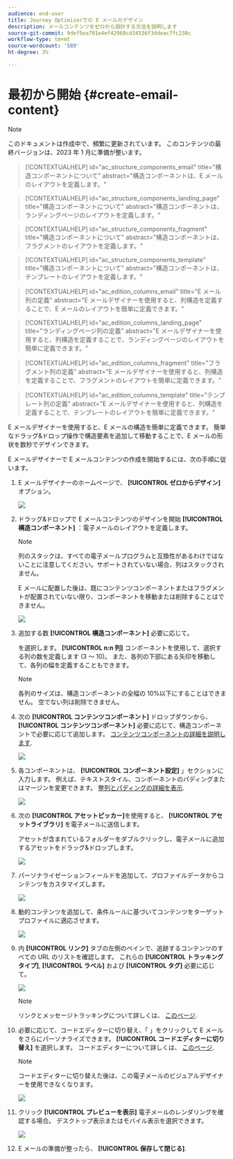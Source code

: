 ```yaml
---
audience: end-user
title: Journey Optimizerでの E メールのデザイン
description: メールコンテンツをゼロから設計する方法を説明します
source-git-commit: 9def5ea791e4ef42968cd34536f3ddeac7fc238c
workflow-type: tm+mt
source-wordcount: '589'
ht-degree: 3%

---
```



# 最初から開始 {#create-email-content}

>[!NOTE]
>
>このドキュメントは作成中で、頻繁に更新されています。 このコンテンツの最終バージョンは、2023 年 1 月に準備が整います。

>[!CONTEXTUALHELP]
>id="ac_structure_components_email"
>title="構造コンポーネントについて"
>abstract="構造コンポーネントは、E メールのレイアウトを定義します。"

>[!CONTEXTUALHELP]
>id="ac_structure_components_landing_page"
>title="構造コンポーネントについて"
>abstract="構造コンポーネントは、ランディングページのレイアウトを定義します。"

>[!CONTEXTUALHELP]
>id="ac_structure_components_fragment"
>title="構造コンポーネントについて"
>abstract="構造コンポーネントは、フラグメントのレイアウトを定義します。"

>[!CONTEXTUALHELP]
>id="ac_structure_components_template"
>title="構造コンポーネントについて"
>abstract="構造コンポーネントは、テンプレートのレイアウトを定義します。"


>[!CONTEXTUALHELP]
>id="ac_edition_columns_email"
>title="E メール列の定義"
>abstract="E メールデザイナーを使用すると、列構造を定義することで、E メールのレイアウトを簡単に定義できます。"

>[!CONTEXTUALHELP]
>id="ac_edition_columns_landing_page"
>title="ランディングページ列の定義"
>abstract="E メールデザイナーを使用すると、列構造を定義することで、ランディングページのレイアウトを簡単に定義できます。"

>[!CONTEXTUALHELP]
>id="ac_edition_columns_fragment"
>title="フラグメント列の定義"
>abstract="E メールデザイナーを使用すると、列構造を定義することで、フラグメントのレイアウトを簡単に定義できます。"

>[!CONTEXTUALHELP]
>id="ac_edition_columns_template"
>title="テンプレート列の定義"
>abstract="E メールデザイナーを使用すると、列構造を定義することで、テンプレートのレイアウトを簡単に定義できます。"

E メールデザイナーを使用すると、E メールの構造を簡単に定義できます。 簡単なドラッグ&amp;ドロップ操作で構造要素を追加して移動することで、E メールの形状を数秒でデザインできます。

E メールデザイナーで E メールコンテンツの作成を開始するには、次の手順に従います。

1. E メールデザイナーのホームページで、 **[!UICONTROL ゼロからデザイン]** オプション。

   ![](assets/email_designer.png)

1. ドラッグ&amp;ドロップで E メールコンテンツのデザインを開始 **[!UICONTROL 構造コンポーネント]** ：電子メールのレイアウトを定義します。

   >[!NOTE]
   >
   >列のスタックは、すべての電子メールプログラムと互換性があるわけではないことに注意してください。サポートされていない場合、列はスタックされません。
   >
   >E メールに配置した後は、既にコンテンツコンポーネントまたはフラグメントが配置されていない限り、コンポーネントを移動または削除することはできません。

   ![](assets/email_designer_2.png)

1. 追加する数 **[!UICONTROL 構造コンポーネント]** 必要に応じて。

   を選択します。 **[!UICONTROL n:n 列]** コンポーネントを使用して、選択する列の数を定義します (3 ～ 10)。 また、各列の下部にある矢印を移動して、各列の幅を定義することもできます。

   >[!NOTE]
   >
   >各列のサイズは、構造コンポーネントの全幅の 10%以下にすることはできません。 空でない列は削除できません。

1. 次の **[!UICONTROL コンテンツコンポーネント]** ドロップダウンから、 **[!UICONTROL コンテンツコンポーネント]** 必要に応じて、構造コンポーネントで必要に応じて追加します。 [コンテンツコンポーネントの詳細を説明します](content-components.md).

   ![](assets/email_designer_3.png)

1. 各コンポーネントは、 **[!UICONTROL コンポーネント設定]** 」セクションに入力します。 例えば、テキストスタイル、コンポーネントのパディングまたはマージンを変更できます。 [整列とパディングの詳細を表示](adjusting-vertical-alignment-and-padding.md).

   ![](assets/email_designer_4.png)

1. 次の **[!UICONTROL アセットピッカー]**&#x200B;を使用すると、 **[!UICONTROL アセットライブラリ]** を電子メールに送信します。

   アセットが含まれているフォルダーをダブルクリックし、電子メールに追加するアセットをドラッグ&amp;ドロップします。

   ![](assets/email_designer_5.png)

1. パーソナライゼーションフィールドを追加して、プロファイルデータからコンテンツをカスタマイズします。

   ![](assets/email_designer_6.png)

1. 動的コンテンツを追加して、条件ルールに基づいてコンテンツをターゲットプロファイルに適応させます。

   ![](assets/email_designer_dynamic-content.png)

1. 内 **[!UICONTROL リンク]** タブの左側のペインで、追跡するコンテンツのすべての URL のリストを確認します。 これらの **[!UICONTROL トラッキングタイプ]**, **[!UICONTROL ラベル]** および **[!UICONTROL タグ]** 必要に応じて。

   ![](assets/email_designer_7.png)

   >[!NOTE]
   >
   >リンクとメッセージトラッキングについて詳しくは、 [このページ](message-tracking.md).

1. 必要に応じて、コードエディターに切り替え、「 」をクリックして E メールをさらにパーソナライズできます。 **[!UICONTROL コードエディターに切り替え]** を選択します。 コードエディターについて詳しくは、 [このページ](code-content.md#).

   >[!NOTE]
   >
   >コードエディターに切り替えた後は、この電子メールのビジュアルデザイナーを使用できなくなります。

   ![](assets/email_designer_26.png)

1. クリック **[!UICONTROL プレビューを表示]** 電子メールのレンダリングを確認する場合。 デスクトップ表示またはモバイル表示を選択できます。

   ![](assets/email_designer_8.png)

1. E メールの準備が整ったら、 **[!UICONTROL 保存して閉じる]**.

